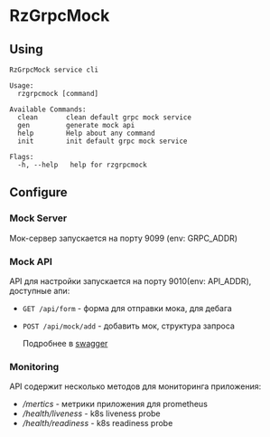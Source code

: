 # RzGrpcMock

## Using
```
RzGrpcMock service cli

Usage:
  rzgrpcmock [command]

Available Commands:
  clean       clean default grpc mock service
  gen         generate mock api
  help        Help about any command
  init        init default grpc mock service

Flags:
  -h, --help   help for rzgrpcmock
```

## Configure

### Mock Server
Мок-сервер запускается на порту 9099 (env: GRPC_ADDR)

### Mock API

API для настройки запускается на порту 9010(env: API_ADDR), доступные апи:
 * `GET /api/form` - форма для отправки мока, для дебага
 * `POST /api/mock/add` - добавить мок, структура запроса


   Подробнее в [swagger](https://editor.swagger.io/?url=https://raw.githubusercontent.com/razielsd/rzgrpcmock/master/doc/swagger.json)

###  Monitoring
API содержит несколько методов для мониторинга приложения:
* _/mertics_ - метрики приложения для prometheus
* _/health/liveness_ - k8s liveness probe
* _/health/readiness_ - k8s readiness probe